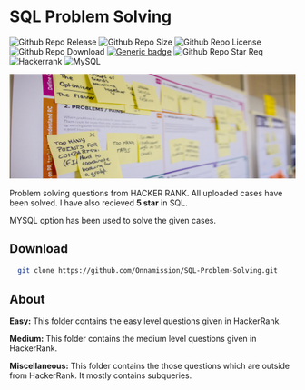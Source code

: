 # SQL Problem Solving

![Github Repo Release](https://img.shields.io/github/release-date/Onnamission/SQL-Problem-Solving)
![Github Repo Size](https://img.shields.io/github/repo-size/Onnamission/SQL-Problem-Solving)
![Github Repo License](https://img.shields.io/github/license/Onnamission/SQL-Problem-Solving)
![Github Repo Download](https://img.shields.io/github/downloads/Onnamission/SQL-Problem-Solving/total)
[![Generic badge](https://img.shields.io/badge/maintained-yes-<COLOR>.svg)](https://shields.io/)
![Github Repo Star Req](https://img.shields.io/badge/%F0%9F%8C%9F-If%20Useful-BC4E99)
<br>
![Hackerrank](https://img.shields.io/badge/Hackerrank-05192D?style=for-the-badge&logo=hackerrank&logoColor=03E860)
![MySQL](https://img.shields.io/badge/mysql-00758F.svg?style=for-the-badge&logo=mysql&logoColor=white)

![Wallpaper](Images/wallpaper.png)

Problem solving questions from HACKER RANK. All uploaded cases have been solved. I have also recieved **5 star** in SQL.

MYSQL option has been used to solve the given cases.

## Download

```bash
  git clone https://github.com/Onnamission/SQL-Problem-Solving.git
```

## About

**Easy:** This folder contains the easy level questions given in HackerRank.

**Medium:** This folder contains the medium level questions given in HackerRank.

**Miscellaneous:** This folder contains the those questions which are outside from HackerRank. It mostly contains subqueries.
